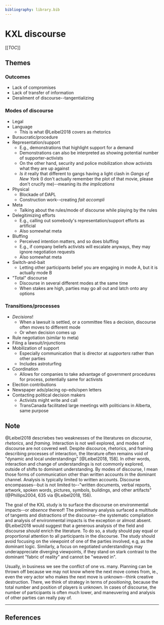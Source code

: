 ```yaml
---
bibliography: library.bib
---
```


# KXL discourse

[[_TOC_]]

## Themes

### Outcomes

* Lack of compromises
* Lack of transfer of information
* Derailment of discourse--tangentializing

### Modes of discourse

* Legal
* Language
    * This is what @Leibel2018 covers as rhetorics
* Buraucratic/procedure
* Representation/support
    * E.g., demonstrations that highlight support for a demand
    * Demonstrations can also be interpreted as showing potential number of supporter-activists
    * On the other hand, security and police mobilization show activists what they are up against
    * _Is it_ really that different to gangs having a light clash in _Gangs of New York_ (I don't actually remember the plot of that movie, please don't crucify me)--meaning its _the implications_
* Physical
    * Blockade of DAPL
    * Construction work--creating _fait accompli_
* Meta
    * Talking about the rules/mode of discourse while playing by the rules
* Delegitimizing efforts
    * E.g., calling out somebody's representation/support efforts as artificial
    * Also somewhat meta
* Bluffing
    * Perceived intention matters, and so does bluffing
    * E.g., if company beliefs activists will escalate anyways, they may ignore negotiation requests
    * Also somewhat meta
* Switch-and-bait
    * Letting other participants belief you are engaging in mode A, but it is actually mode B
* "Total" discourse
    * Discourse in several different modes at the same time
    * When stakes are high, parties may go all out and latch onto any options

### Transitions/processes

* _Decisions_!
    * When a lawsuit is settled, or a committee files a decision, discourse often moves to different mode
    * Or when decision comes up
* Rule negotiation (similar to meta)
* Filing a lawsuit/injunctions
* Mobilization of support
    * Especially communication that is director at _supporters_ rather than other parties 
    * Includes astroturfing
* Coordination
    * Allows for companies to take advantage of government procedures for process, potentially same for activists
* Election contributions
* Newspaper ads/placing op-eds/open letters
* Contacting political decision makers
    * Activists might write and call
    * TransCanada facilitated large meetings with politicians in Alberta, same purpose

## Note

<!--and a focus on politics that I take for granted-->

@Leibel2018 descriebes two weaknesses of the literatures on _discourse_, _rhetorics_, and _framing_. Interaction is not well explored, and modes of discourse are not covered well. Despite discource, rhetorics, and framing describing processes of interaction, the literature often remains void of "dynamic and local understandings" [@Leibel2018, 158]. In other words, interaction and change of understandings is not commonly explored, outside of shifts to dominant understanding. By modes of discourse, I mean those forms of communication other than written accounts in the dominant channel. Analysis is typically limited to written accounts. Discourse encompasses--but is not limited to--"written documents, verbal reports, artwork, spoken words, pictures, symbols, buildings, and other artifacts" (@Phillips2004, 635 via @Leibel2018, 156).

The goal of the KXL study is to surface the discourse on environmental impacts--or _absence_ thereof! The preliminary analysis surfaced a multitude of tangents and distractions of the discourse--the systematic compilation and analysis of environmental impacts is the exception or almost absent. @Leibel2018 would suggest that a generous analysis of the field and discourse _should_ enrich the literature. To do so, a study should pay equal or proportional attention to all participants in the discourse. The study should avoid focusing on the viewpoint of one of the parties involved, e.g, as the dominant logic. Similarly, a focus on negotiated understandings may underappreciate diverging viewpoints, if they stand on stark contrast to the dominant "fabric of reality" and cannot be "weaved in".

<!--The goal can be achieved-->

Usually, in business we see the conflict of one vs. many. Planning can be thrown off because we may not know where the next move comes from, ie., even the very actor who makes the next move is unknown--think creative destruction. There, we think of strategy in terms of _positioning_, because the total number and position of players is unknown. In cases of discourse, the number of participants is often much lower, and maneuvering and analysis of other parties can really pay of. 

---

## References